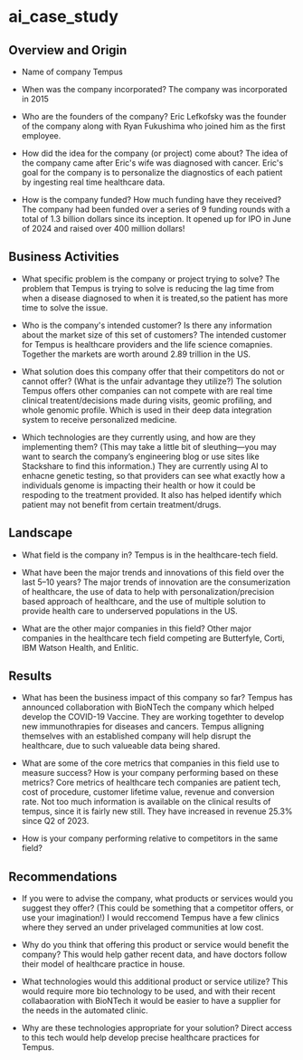 # ai_case_study


## Overview and Origin

* Name of company
    Tempus 

* When was the company incorporated?
    The company was incorporated in 2015

* Who are the founders of the company?
    Eric Lefkofsky was the founder of the company along with Ryan Fukushima who joined him as the first employee. 

* How did the idea for the company (or project) come about?
    The idea of the company came after Eric's wife was diagnosed with cancer. Eric's goal for the company is to personalize the diagnostics of each patient by ingesting real time healthcare data. 

* How is the company funded? How much funding have they received?
    The company had been funded over a series of 9 funding rounds with a total of 1.3 billion dollars since its inception. It opened up for IPO in June of 2024 and raised over 400 million dollars! 

## Business Activities
    
* What specific problem is the company or project trying to solve?
    The problem that Tempus is trying to solve is reducing the lag time from when a disease diagnosed to when it is treated,so the patient has more time to solve the issue.

* Who is the company's intended customer? Is there any information about the market size of this set of customers?
    The intended customer for Tempus is healthcare providers and the life science comapnies. Together the markets are worth around 2.89 trillion in the US.

* What solution does this company offer that their competitors do not or cannot offer? (What is the unfair advantage they utilize?)
    The solution Tempus offers other companies can not compete with are real time clinical treatent/decisions made during visits, geomic profiling, and whole genomic profile. Which is used in their deep data integration system to receive personalized medicine.

* Which technologies are they currently using, and how are they implementing them? (This may take a little bit of sleuthing&mdash;you may want to search the company’s engineering blog or use sites like Stackshare to find this information.)
    They are currently using AI to enhacne genetic testing, so that providers can see what exactly how a individuals genome is impacting their health or how it could be respoding to the treatment provided. It also has helped identify which patient may not benefit from certain treatment/drugs.

## Landscape

* What field is the company in?
    Tempus is in the healthcare-tech field.

* What have been the major trends and innovations of this field over the last 5&ndash;10 years?
    The major trends of innovation are the consumerization of healthcare, the use of data to help with personalization/precision based approach of healthcare, and the use of multiple solution to provide health care to underserved populations in the US. 
        
* What are the other major companies in this field?
    Other major companies in the healthcare tech field competing are Butterfyle, Corti, IBM Watson Health, and Enlitic.

## Results

* What has been the business impact of this company so far?
    Tempus has announced collaboration with BioNTech the company which helped develop the COVID-19 Vaccine. They are working togethter to develop new immunothrapies for diseases and cancers. Tempus alligning themselves with an established company will help disrupt the healthcare, due to such valueable data being shared. 
    
* What are some of the core metrics that companies in this field use to measure success? How is your company performing based on these metrics?
    Core metrics of healthcare tech companies are patient tech, cost of procedure, customer lifetime value, revenue and conversion rate. Not too much information is available on the clinical results of tempus, since it is fairly new still. They have increased in revenue 25.3% since Q2 of 2023. 

* How is your company performing relative to competitors in the same field?
    

## Recommendations

* If you were to advise the company, what products or services would you suggest they offer? (This could be something that a competitor offers, or use your imagination!)
    I would reccomend Tempus have a few clinics where they served an under privelaged communities at low cost.

* Why do you think that offering this product or service would benefit the company?
    This would help gather recent data, and have doctors follow their model of healthcare practice in house.

* What technologies would this additional product or service utilize?
    This would require more bio technology to be used, and with their recent collabaoration with BioNTech it would be easier to have a supplier for the needs in the automated clinic.

* Why are these technologies appropriate for your solution? 
    Direct access to this tech would help develop precise healthcare practices for Tempus. 
